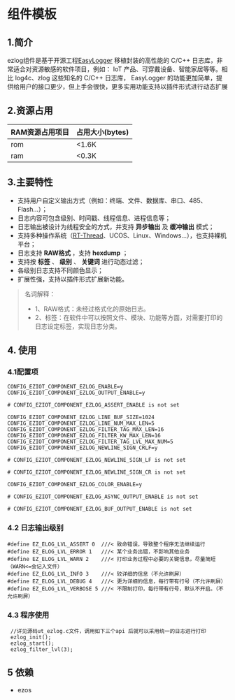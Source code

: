 # 组件模板

## 1.简介

ezlog组件是基于开源工程[EasyLogger](https://github.com/armink/EasyLogger) 移植封装的高性能的 C/C++ 日志库，非常适合对资源敏感的软件项目，例如： IoT 产品、可穿戴设备、智能家居等等。相比 log4c、zlog 这些知名的 C/C++ 日志库， EasyLogger 的功能更加简单，提供给用户的接口更少，但上手会很快，更多实用功能支持以插件形式进行动态扩展

## 2.资源占用

| RAM资源占用项目 | 占用大小(bytes) |
| --------------- | --------------- |
| rom             | <1.6K           |
| ram             | <0.3K           |

## 3.主要特性

- 支持用户自定义输出方式（例如：终端、文件、数据库、串口、485、Flash...）；
- 日志内容可包含级别、时间戳、线程信息、进程信息等；
- 日志输出被设计为线程安全的方式，并支持 **异步输出** 及 **缓冲输出** 模式；
- 支持多种操作系统（[RT-Thread](http://www.rt-thread.org/)、UCOS、Linux、Windows...），也支持裸机平台；
- 日志支持 **RAW格式** ，支持 **hexdump** ；
- 支持按 **标签** 、 **级别** 、 **关键词** 进行动态过滤；
- 各级别日志支持不同颜色显示；
- 扩展性强，支持以插件形式扩展新功能。

> 名词解释：
>
> - 1、RAW格式：未经过格式化的原始日志。
> - 2、标签：在软件中可以按照文件、模块、功能等方面，对需要打印的日志设定标签，实现日志分类。

## 4. 使用

### 4.1配置项

```
CONFIG_EZIOT_COMPONENT_EZLOG_ENABLE=y
CONFIG_EZIOT_COMPONENT_EZLOG_OUTPUT_ENABLE=y

# CONFIG_EZIOT_COMPONENT_EZLOG_ASSERT_ENABLE is not set

CONFIG_EZIOT_COMPONENT_EZLOG_LINE_BUF_SIZE=1024
CONFIG_EZIOT_COMPONENT_EZLOG_LINE_NUM_MAX_LEN=5
CONFIG_EZIOT_COMPONENT_EZLOG_FILTER_TAG_MAX_LEN=16
CONFIG_EZIOT_COMPONENT_EZLOG_FILTER_KW_MAX_LEN=16
CONFIG_EZIOT_COMPONENT_EZLOG_FILTER_TAG_LVL_MAX_NUM=5
CONFIG_EZIOT_COMPONENT_EZLOG_NEWLINE_SIGN_CRLF=y

# CONFIG_EZIOT_COMPONENT_EZLOG_NEWLINE_SIGN_LF is not set

# CONFIG_EZIOT_COMPONENT_EZLOG_NEWLINE_SIGN_CR is not set

CONFIG_EZIOT_COMPONENT_EZLOG_COLOR_ENABLE=y

# CONFIG_EZIOT_COMPONENT_EZLOG_ASYNC_OUTPUT_ENABLE is not set

# CONFIG_EZIOT_COMPONENT_EZLOG_BUF_OUTPUT_ENABLE is not set
```

### 4.2 日志输出级别

```
#define EZ_ELOG_LVL_ASSERT 0  ///< 致命错误，导致整个程序无法继续运行
#define EZ_ELOG_LVL_ERROR 1   ///< 某个业务出错，不影响其他业务
#define EZ_ELOG_LVL_WARN 2    ///< 打印业务过程中必要的关键信息，尽量简短（WARN<=会记入文件）
#define EZ_ELOG_LVL_INFO 3    ///< 较详细的信息（不允许刷屏）
#define EZ_ELOG_LVL_DEBUG 4   ///< 更为详细的信息，每行带有行号（不允许刷屏）
#define EZ_ELOG_LVL_VERBOSE 5 ///< 不限制打印，每行带有行号，默认不开启。（不允许刷屏）
```

### 4.3 程序使用

```
 //详见源码ut_ezlog.c文件，调用如下三个api 后就可以采用统一的日志进行打印
 ezlog_init();
 ezlog_start();
 ezlog_filter_lvl(3);
```

## 5 依赖

- ezos